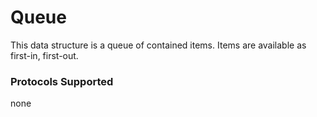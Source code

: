 # Queue

This data structure is a queue of contained items. Items are available as first-in, first-out. 

### Protocols Supported

none